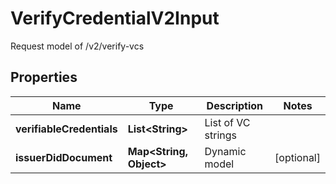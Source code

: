 # VerifyCredentialV2Input

Request model of /v2/verify-vcs

## Properties

| Name                      | Type                          | Description        | Notes      |
| ------------------------- | ----------------------------- | ------------------ | ---------- |
| **verifiableCredentials** | **List&lt;String&gt;**        | List of VC strings |            |
| **issuerDidDocument**     | **Map&lt;String, Object&gt;** | Dynamic model      | [optional] |

